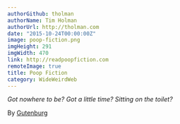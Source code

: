 ```yaml
---
authorGithub: tholman
authorName: Tim Holman
authorUrl: http://tholman.com
date: "2015-10-24T00:00:00Z"
image: poop-fiction.png
imgHeight: 291
imgWidth: 470
link: http://readpoopfiction.com
remoteImage: true
title: Poop Fiction
category: WideWeirdWeb
---
```


_Got nowhere to be? Got a little time? Sitting on the toilet?_

By [Gutenburg](http://www.gutenberg.org/)
